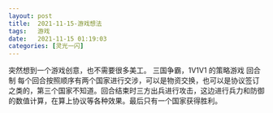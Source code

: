 ```yaml
---
layout: post
title:  2021-11-15-游戏想法
tags:   游戏
date:   2021-11-15 01:19:03
categories: [灵光一闪] 
---
```

突然想到一个游戏创意，也不需要很多美工。
三国争霸，1V1V1 的策略游戏 回合制
每个回合按照顺序有两个国家进行交涉，可以是物资交换，也可以是协议签订之类的，第三个国家不知道。回合结束时三方出兵进行攻击，这边进行兵力和防御的数值计算，在算上协议等各种效果。最后只有一个国家获得胜利。